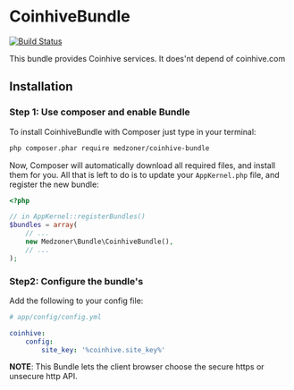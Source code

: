 # CoinhiveBundle

[![Build Status](https://api.travis-ci.org/Medzoner/CoinhiveBundle.svg)](https://travis-ci.org/medzoner/CoinhiveBundle)

This bundle provides Coinhive services. It does'nt depend of coinhive.com

## Installation

### Step 1: Use composer and enable Bundle

To install CoinhiveBundle with Composer just type in your terminal:

```bash
php composer.phar require medzoner/coinhive-bundle
```

Now, Composer will automatically download all required files, and install them
for you. All that is left to do is to update your ``AppKernel.php`` file, and
register the new bundle:

```php
<?php

// in AppKernel::registerBundles()
$bundles = array(
    // ...
    new Medzoner\Bundle\CoinhiveBundle(),
    // ...
);
```

### Step2: Configure the bundle's

Add the following to your config file:

``` yaml
# app/config/config.yml

coinhive:
    config:
        site_key: '%coinhive.site_key%'
```

**NOTE**: This Bundle lets the client browser choose the secure https or unsecure http API.
